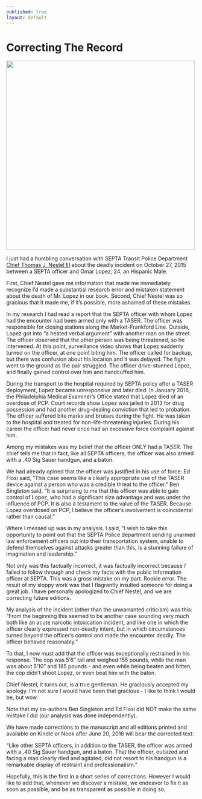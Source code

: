```yaml
---
published: true
layout: default
---
```

<h1>Correcting The Record</h1>
<p><img class="right" width="500px" src="http://cdn.phillymag.com/wp-content/uploads/2014/11/nestel.jpg" /></p>

<p>I just had a humbling conversation with SEPTA Transit Police Department <a href="https://twitter.com/TNestel3" target="_blank">Chief Thomas J. Nestel III</a> about the deadly incident on October 27, 2015 between a SEPTA officer and Omar Lopez, 24, an Hispanic Male.</p> 

<p>First, Chief Nestel gave me information that made me immediately recognize I’d made a substantial research error and mistaken statement about the death of Mr. Lopez in our book. Second, Chief Nestel was so gracious that it made me, if it’s possible, more ashamed of these mistakes.</p>

<p>In my research I had read a report that the SEPTA officer with whom Lopez had the encounter had been armed only with a TASER. The officer was responsible for closing stations along the Market-Frankford Line. Outside, Lopez got into “a heated verbal argument” with another man on the street. The officer observed that the other person was being threatened, so he intervened. At this point, surveillance video shows that Lopez suddenly turned on the officer, at one point biting him. The officer called for backup, but there was confusion about his location and it was delayed. The fight went to the ground as the pair struggled. The officer drive-stunned Lopez, and finally gained control over him and handcuffed him.</p>

<p>During the transport to the hospital required by SEPTA policy after a TASER deployment, Lopez became unresponsive and later died. In January 2016, the Philadelphia Medical Examiner’s Office stated that Lopez died of an overdose of PCP. Court records show Lopez was jailed in 2013 for drug possession and had another drug-dealing conviction that led to probation. The officer suffered bite marks and bruises during the fight. He was taken to the hospital and treated for non-life-threatening injuries. During his career the officer had never once had an excessive force complaint against him.</p>

<p>Among my mistakes was my belief that the officer ONLY had a TASER. The chief tells me that in fact, like all SEPTA officers, the officer was also armed with a .40 Sig Sauer handgun, and a baton.</p>

<p>We had already opined that the officer was justified in his use of force: Ed Flosi said, “This case seems like a clearly appropriate use of the TASER device against a person who was a credible threat to the officer.” Ben Singleton said, “It is surprising to me that this officer was able to gain control of Lopez, who had a significant size advantage and was under the influence of PCP. It is also a testament to the value of the TASER. Because Lopez overdosed on PCP, I believe the officer’s involvement is coincidental rather than causal.” 

<p>Where I messed up was in my analysis. I said, “I wish to take this opportunity to point out that the SEPTA Police department sending unarmed law enforcement officers out into their transportation system, unable to defend themselves against attacks greater than this, is a stunning failure of imagination and leadership.” </p>

<p>Not only was this factually incorrect, it was factually incorrect because <em>I</em> failed to follow through and check my facts with the public information officer at SEPTA. This was a gross mistake on my part. Rookie error. The result of my sloppy work was that I flagrantly insulted someone for doing a great job. I have personally apologized to Chief Nestel, and we are correcting future editions. </p>

<p>My analysis of the incident (other than the unwarranted criticism) was this: “From the beginning this seemed to be another case sounding very much both like an acute narcotic intoxication incident, and like one in which the officer clearly expressed non-deadly intent, but in which circumstances turned beyond the officer’s control and made the encounter deadly. The officer behaved reasonably.”

<p>To that, I now must add that the officer was exceptionally restrained in his response. The cop was 5’6” tall and weighed 155 pounds, while the man was about 5’10” and 185 pounds - and even while being beaten and bitten, the cop didn’t shoot Lopez, or even beat him with the baton.</p>

<p>Chief Nestel, it turns out, is a true gentleman. He graciously accepted my apology. I’m not sure I would have been that gracious - I like to think I would be, but wow.</p>

<p>Note that my co-authors Ben Singleton and Ed Flosi did NOT make the same mistake I did (our analysis was done independently).</p>

<p>We have made corrections to the manuscript and all editions printed and available on Kindle or Nook after June 20, 2016 will bear the corrected text:

<p>“Like other SEPTA officers, in addition to the TASER, the officer was armed with a .40 Sig Sauer handgun, and a baton. That the officer, outsized and facing a man clearly riled and agitated, did not resort to his handgun is a remarkable display of restraint and professionalism.”</p>

<p>Hopefully, this is the first in a short series of corrections. However I would like to add that, whenever we discover a mistake, we endeavor to fix it as soon as possible, and be as transparent as possible in doing so.</p>
